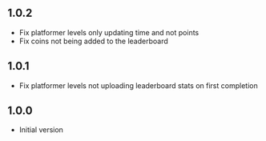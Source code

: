## 1.0.2

- Fix platformer levels only updating time and not points
- Fix coins not being added to the leaderboard

## 1.0.1

- Fix platformer levels not uploading leaderboard stats on first completion

## 1.0.0

- Initial version
